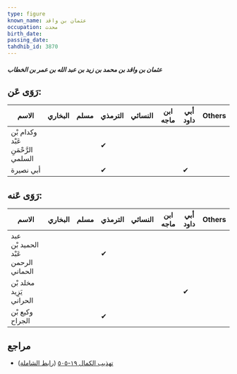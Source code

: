 ```yaml
---
type: figure
known_name: عثمان بن واقد
occupation: محدث
birth_date:
passing_date:
tahdhib_id: 3870
---
```

##### عثمان بن واقد بن محمد بن زيد بن عبد الله بن عمر بن الخطاب

## رَوَى عَن:
| الاسم                              | البخاري | مسلم | الترمذي | النسائي | ابن ماجه | أبي داود | Others |
| ---------------------------------- | ------- | ---- | ------- | ------- | -------- | -------- | ------ |
| وكدام بْن عَبْد الرَّحْمَنِ السلمي |         |      | ✔       |         |          |          |        |
| أبي نصيرة                          |         |      | ✔       |         |          | ✔        |        |
## رَوَى عَنه:
| الاسم                               | البخاري | مسلم | الترمذي | النسائي | ابن ماجه | أبي داود | Others |
| ----------------------------------- | ------- | ---- | ------- | ------- | -------- | -------- | ------ |
| عبد الحميد بْن عَبْد الرحمن الحماني |         |      | ✔       |         |          |          |        |
| مخلد بْن يَزِيد الحراني             |         |      |         |         |          | ✔        |        |
| وكيع بْن الجراح                     |         |      | ✔       |         |          |          |        |
## مراجع
- [تهذيب الكمال ١٩-٥٠٥](obsidian://open?vault=Tahdhib-al-Kamal&file=Figures/٣٨٧٠-عثمان%20بن%20واقد%20بن%20محمد%20بن%20زيد%20بن%20عبد%20الله%20بن%20عمر%20بن%20الخطاب) ([رابط الشاملة](https://shamela.ws/book/3722/10079))